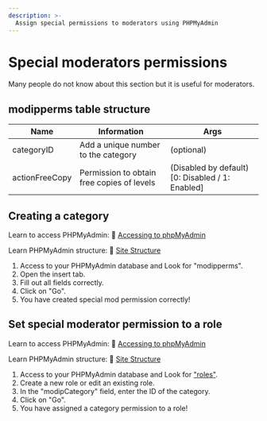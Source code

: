 ```yaml
---
description: >-
  Assign special permissions to moderators using PHPMyAdmin
---
```


# Special moderators permissions

Many people do not know about this section but it is useful for moderators.

## modipperms table structure

| Name | Information | Args |
| ---- | ----------- | ---- |
| categoryID | Add a unique number to the category | (optional) |
| actionFreeCopy | Permission to obtain free copies of levels | (Disabled by default) [0: Disabled / 1: Enabled] |


## Creating a category

Learn to access PHPMyAdmin: 🔐 [Accessing to phpMyAdmin](phpmyadmin/site-structure.md)

Learn PHPMyAdmin structure: 🔐 [Site Structure](phpmyadmin/site-structure.md)

1. Access to your PHPMyAdmin database and Look for "modipperms".
2. Open the insert tab.
3. Fill out all fields correctly.
4. Click on "Go".
5. You have created special mod permission correctly!

## Set special moderator permission to a role

Learn to access PHPMyAdmin: 🔐 [Accessing to phpMyAdmin](phpmyadmin/site-structure.md)

Learn PHPMyAdmin structure: 🔐 [Site Structure](phpmyadmin/site-structure.md)

1. Access to your PHPMyAdmin database and Look for ["roles"](create-roles.md).
2. Create a new role or edit an existing role.
3. In the "modipCategory" field, enter the ID of the category.
4. Click on "Go".
5. You have assigned a category permission to a role!